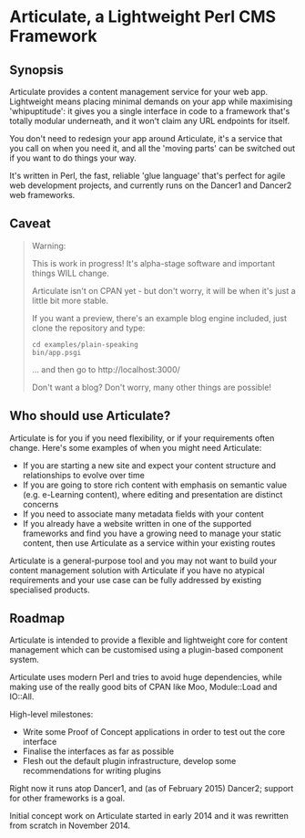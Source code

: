 # Articulate, a Lightweight Perl CMS Framework

## Synopsis

Articulate provides a content management service for your web app. Lightweight means placing minimal demands on your app while maximising 'whipuptitude': it gives you a single interface in code to a framework that's totally modular underneath, and it won't claim any URL endpoints for itself.

You don't need to redesign your app around Articulate, it's a service that you call on when you need it, and all the 'moving parts' can be switched out if you want to do things your way.

It's written in Perl, the fast, reliable 'glue language' that's perfect for agile web development projects, and currently runs on the Dancer1 and Dancer2 web frameworks.

## Caveat

> Warning:
>
> This is work in progress! It's alpha-stage software and important things WILL change.
>
> Articulate isn't on CPAN yet - but don't worry, it will be when it's just a little bit more stable.
>
> If you want a preview, there's an example blog engine included, just clone the repository and type:
>
>     cd examples/plain-speaking
>     bin/app.psgi
>
>  ... and then go to http://localhost:3000/
>
> Don't want a blog? Don't worry, many other things are possible!

## Who should use Articulate?

Articulate is for you if you need flexibility, or if your requirements often change. Here's some examples of when you might need Articulate:

- If you are starting a new site and expect your content structure and relationships to evolve over time
- If you are going to store rich content with emphasis on semantic value (e.g. e-Learning content), where editing and presentation are distinct concerns
- If you need to associate many metadata fields with your content
- If you already have a website written in one of the supported frameworks and find you have a growing need to manage your static content, then use Articulate as a service within your existing routes

Articulate is a general-purpose tool and you may not want to build your content management solution with Articulate if you have no atypical requirements and your use case can be fully addressed by existing specialised products.

## Roadmap

Articulate is intended to provide a flexible and lightweight core for content management which can be customised using a plugin-based component system.

Articulate uses modern Perl and tries to avoid huge dependencies, while making use of the really good bits of CPAN like Moo, Module::Load and IO::All.

High-level milestones:

- Write some Proof of Concept applications in order to test out the core interface
- Finalise the interfaces as far as possible
- Flesh out the default plugin infrastructure, develop some recommendations for writing plugins

Right now it runs atop Dancer1, and (as of February 2015) Dancer2; support for other frameworks is a goal.

Initial concept work on Articulate started in early 2014 and it was rewritten from scratch in November 2014.
